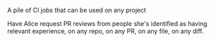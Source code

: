 A pile of CI jobs that can be used on any project

Have Alice request PR reviews from people she's identified as having relevant experience, on any repo, on any PR, on any file, on any diff.